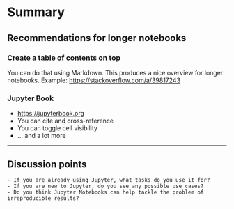 # Summary


## Recommendations for longer notebooks

### Create a table of contents on top

You can do that using Markdown. This produces a nice overview for longer notebooks.
Example: <https://stackoverflow.com/a/39817243>


### Jupyter Book

- <https://jupyterbook.org>
- You can cite and cross-reference
- You can toggle cell visibility
- ... and a lot more

---

## Discussion points

```{discussion} Use cases and reproducibility
- If you are already using Jupyter, what tasks do you use it for?
- If you are new to Jupyter, do you see any possible use cases?
- Do you think Jupyter Notebooks can help tackle the problem of irreproducible results?
```
